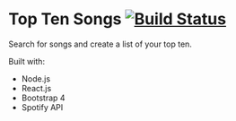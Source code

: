 # Top Ten Songs [![Build Status](https://travis-ci.org/uxjulia/TopTen.svg?branch=master)](https://travis-ci.org/uxjulia/TopTen)
Search for songs and create a list of your top ten.

Built with: 
- Node.js
- React.js
- Bootstrap 4
- Spotify API